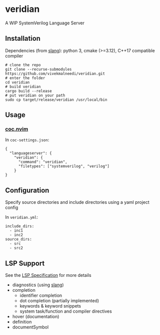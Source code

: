 # veridian

A WIP SystemVerilog Language Server

## Installation

Dependencies (from [slang](https://github.com/MikePopoloski/slang)): python 3, cmake (>=3.12), C++17 compatible compiler

```
# clone the repo
git clone --recurse-submodules https://github.com/vivekmalneedi/veridian.git
# enter the folder
cd veridian
# build veridian
cargo build --release
# put veridian on your path
sudo cp target/release/veridian /usr/local/bin
```

## Usage

### [coc.nvim](https://github.com/neoclide/coc.nvim)

In `coc-settings.json`:

```
{
  "languageserver": {
    "veridian": {
      "command": "veridian",
      "filetypes": ["systemverilog", "verilog"]
    }
}

```

## Configuration

Specify source directories and include directories using a yaml project config

In `veridian.yml`:

```
include_dirs:
  - inc1
  - inc2
source_dirs:
  - src
  - src2
```

## LSP Support

See the [LSP Specification](https://microsoft.github.io/language-server-protocol/specifications/specification-current/) for more details

- diagnostics (using [slang](https://github.com/MikePopoloski/slang))
- completion
  - identifier completion
  - dot completion (partially implemented)
  - keywords & keyword snippets
  - system task/function and compiler directives
- hover (documentation)
- definition
- documentSymbol
